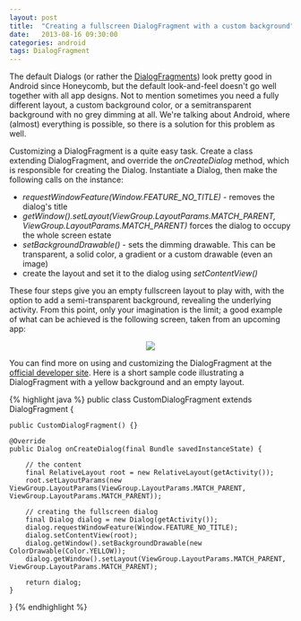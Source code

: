 ```yaml
---
layout: post
title:  "Creating a fullscreen DialogFragment with a custom background"
date:   2013-08-16 09:30:00
categories: android
tags: DialogFragment
---
```

The default Dialogs (or rather the [DialogFragments](http://developer.android.com/reference/android/app/DialogFragment.html)) look pretty good in Android since Honeycomb, but the default look-and-feel doesn't go well together with all app designs. Not to mention sometimes you need a fully different layout, a custom background color, or a semitransparent background with no grey dimming at all. We're talking about Android, where (almost) everything is possible, so there is a solution for this problem as well.
<!-- more -->

Customizing a DialogFragment is a quite easy task. Create a class extending DialogFragment, and override the _onCreateDialog_ method, which is responsible for creating the Dialog. Instantiate a Dialog, then make the following calls on the instance:

*   _requestWindowFeature(Window.FEATURE_NO_TITLE)_ - removes the dialog's title
*   _getWindow().setLayout(ViewGroup.LayoutParams.MATCH_PARENT, ViewGroup.LayoutParams.MATCH_PARENT)_ forces the dialog to occupy the whole screen estate
*   _setBackgroundDrawable()_ - sets the dimming drawable. This can be transparent, a solid color, a gradient or a custom drawable (even an image)
*   create the layout and set it to the dialog using _setContentView()_

These four steps give you an empty fullscreen layout to play with, with the option to add a semi-transparent background, revealing the underlying activity. From this point, only your imagination is the limit; a good example of what can be achieved is the following screen, taken from an upcoming app: 

<p  align="center">
    <img src="http://localhost:4000/img/post/fullscreen_dialogfragment.png"/>
</p>

You can find more on using and customizing the DialogFragment at the [official developer site](http://developer.android.com/reference/android/app/DialogFragment.html). Here is a short sample code illustrating a DialogFragment with a yellow background and an empty layout.

{% highlight java %}
public class CustomDialogFragment extends DialogFragment {

    public CustomDialogFragment() {}

    @Override
    public Dialog onCreateDialog(final Bundle savedInstanceState) {

        // the content
        final RelativeLayout root = new RelativeLayout(getActivity());
        root.setLayoutParams(new ViewGroup.LayoutParams(ViewGroup.LayoutParams.MATCH_PARENT, ViewGroup.LayoutParams.MATCH_PARENT));

        // creating the fullscreen dialog
        final Dialog dialog = new Dialog(getActivity());
        dialog.requestWindowFeature(Window.FEATURE_NO_TITLE);
        dialog.setContentView(root);
        dialog.getWindow().setBackgroundDrawable(new ColorDrawable(Color.YELLOW));
        dialog.getWindow().setLayout(ViewGroup.LayoutParams.MATCH_PARENT, ViewGroup.LayoutParams.MATCH_PARENT);

        return dialog;
    }

}
{% endhighlight %}
